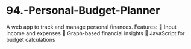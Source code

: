 # 94.-Personal-Budget-Planner
A web app to track and manage personal finances. Features:  Input income and expenses  Graph-based financial insights  JavaScript for budget calculations
